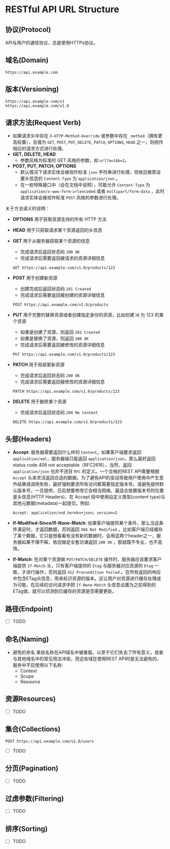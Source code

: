 # RESTful API URL Structure

## 协议(Protocol)
API与用户的通信协议，总是使用HTTPs协议。

## 域名(Domain)
```http
https://api.example.com
```

## 版本(Versioning)
```http
https://api.example.com/v1
https://api.example.com/v1.0
```

## 请求方法(Request Verb)
- 如果请求头中存在 `X-HTTP-Method-Override` 或参数中存在 `_method`（拥有更高权重），且值为 `GET`, `POST`, `PUT`, `DELETE`, `PATCH`, `OPTIONS`, `HEAD` 之一，则视作相应的请求方式进行处理。
- **GET, DELETE, HEAD**
  - 参数风格为标准的 GET 风格的参数，如 `url?a=1&b=2`。
- **POST, PUT, PATCH, OPTIONS**
  - 默认情况下请求实体会被视作标准 `json` 字符串进行处理，但依旧推荐设置头信息的 `Content-Type` 为 `application/json` 。
  - 在一些特殊接口中（会在文档中说明），可能允许 `Content-Type` 为 `application/x-www-form-urlencoded` 或者 `multipart/form-data` ，此时请求实体会被视作标准 `POST` 风格的参数进行处理。

关于方法语义的说明：
- **OPTIONS** 用于获取资源支持的所有 HTTP 方法

- **HEAD** 用于只获取请求某个资源返回的头信息

- **GET** 用于从服务器获取某个资源的信息
  - 完成请求后返回状态码 `200 OK`
  - 完成请求后需要返回被请求的资源详细信息
  ```http
  GET https://api.example.com/v1.0/products/123
  ````

- **POST** 用于创建新资源
  - 创建完成后返回状态码 `201 Created`
  - 完成请求后需要返回被创建的资源详细信息
  ```http
  POST https://api.example.com/v1.0/products
  ````

- **PUT** 用于完整的替换资源或者创建指定身份的资源，比如创建 id 为 123 的某个资源
  - 如果是创建了资源，则返回 `201 Created`
  - 如果是替换了资源，则返回 `200 OK`
  - 完成请求后需要返回被修改的资源详细信息
  ```http
  PUT https://api.example.com/v1.0/products/123
  ````

- **PATCH** 用于局部更新资源
  - 完成请求后返回状态码 `200 OK`
  - 完成请求后需要返回被修改的资源详细信息
  ```http
  PATCH https://api.example.com/v1.0/products/123
  ````

- **DELETE** 用于删除某个资源
  - 完成请求后返回状态码 `204 No Content`
  ```http
  DELETE https://api.example.com/v1.0/products/123
  ````

## 头部(Headers)
- **Accept**: 服务器需要返回什么样的 `Content`。如果客户端要求返回 `application/xml`，服务器端只能返回 `application/json`，那么最好返回status code 406 not acceptable（RFC2616），当然，返回 `application/json` 也并不违背 `RFC` 的定义。一个合格的REST API需要根据 `Accept` 头来灵活返回合适的数据。为了避免API的变动导致用户使用中产生意外结果或调用失败，最好强制要求所有访问都需要指定版本号。请避免提供默认版本号，一旦提供，日后想要修改它会相当困难。最适合放置版本号的位置是头信息(HTTP Headers)，在 Accept 段中使用自定义类型(content type)与其他元数据(metadata)一起提交。例如:
  ```http
  Accept: application/vnd.heroku+json; version=2
  ```

- **If-Modified-Since/If-None-Match**: 如果客户端提供某个条件，那么当这条件满足时，才返回数据，否则返回 `304 Not Modified` 。比如客户端已经缓存了某个数据，它只是想看看有没有新的数据时，会用这两个header之一，服务器如果不理不睬，依旧做足全套功课返回 `200 OK` ，那就既不专业，也不高效。

- **If-Match**: 在对某个资源做 `PUT/PATCH/DELETE` 操作时，服务器应该要求客户端提供 `If-Match` 头，只有客户端提供的 `Etag` 与服务器对应资源的 `Etag` 一致，才进行操作，否则返回 `412 Precondition Failed` 。在所有返回的响应中包含ETag头信息，用来标识资源的版本。这让用户对资源进行缓存处理成为可能，在后续的访问请求中把 `If-None-Match` 头信息设置为之前得到的ETag值，就可以侦测到已缓存的资源是否需要更新。


## 路径(Endpoint)
-[ ] TODO

## 命名(Naming)
- 避免的命名
  某些名称在API域名中被重载，以至于它们失去了所有意义，或者与其他域名中的常见用法冲突，而这些域在使用REST API时是无法避免的，服务中不应使用以下名称:
  - Context
  - Scope
  - Resource

## 资源Resources)
-[ ] TODO

## 集合(Collections)
```http
POST https://api.example.com/v1.0/users
```
-[ ] TODO

## 分页(Pagination)
-[ ] TODO

## 过虑参数(Filtering)
-[ ] TODO

## 排序(Sorting)
-[ ] TODO

